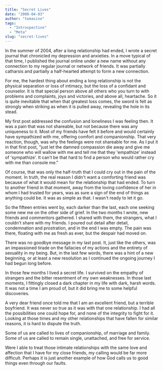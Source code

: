 ```yaml
---
title: "Secret Lives"
date: "2008-04-03"
author: "tomasino"
tags:
  - "Introspective"
  - "Meta"
slug: "secret-lives"
---
```


In the summer of 2004, after a long relationship had ended, I wrote a
secret journal that chronicled my depression and anxieties. In a move
typical of that time, I published the journal online under a new name
without any connection to my regular journal or network of friends. It
was partially catharsis and partially a half-hearted attempt to form a
new connection.

For me, the hardest thing about ending a long relationship is not the
physical separation or loss of intimacy, but the loss of a confidant and
counselor. It is that special person above all others who you turn to
with problems and complaints, joys and victories, and above all,
heartache. So it is quite inevitable that when that greatest loss
comes, the sword is felt as strongly when striking as when it is pulled
away, revealing the hole in its stead.

My first post addressed the confusion and loneliness I was feeling then.
It was a pain that was not shareable, but not because there was any
uniqueness to it. Most of my friends have felt it before and would
certainly have sympathized with me, offering comfort and companionship.
That very reaction, though, was why the feelings were not shareable for me.
As I put it in that first post, "just let the damned compassion die away
and give me someone who will wallow with me and tell me that they
'empathize' instead of 'sympathize'. It can't be that hard to find a
person who would rather cry with me than console me."

Of course, that was only the half-truth that I could cry out in the pain
of the moment. In truth, the real reason I didn't want a comforting
friend was because of what it would mean for the relationship that had
ended. To turn to another friend in that moment, away from the loving
confidence of her in whom I had trusted for years, was as sure a sign of
the end of things as anything could be. It was as simple as that. I
wasn't ready to let it go.

So the fifteen entries went by, each darker than the last, each one
seeking some new me on the other side of grief. In the two months I
wrote, new friends and commentors gathered. I shared with them, the
strangers, what I couldn't share with my friends. I poured out detail
after detail, condemnation and prostration, and in the end I was empty.
The pain was there, floating with me as fresh as ever, but the despair
had moved on.

There was no goodbye message in my last post. It, just like the others,
was an impassioned tirade on the fallacies of my actions and the entirety
of sexuality in my being. But, in the last few words, there was a hint
of a new beginning, or at least a new resolution as I continued the
ongoing journey I had begun long before.

In those few months I lived a secret life. I survived on the empathy of
strangers and the bitter resentment of my own weaknesses. In those last
moments, I fittingly closed a dark chapter in my life with dark, harsh
words. It was not a time I am proud of, but it did bring me to some
helpful discoveries.

A very dear friend once told me that I am an excellent friend, but a
terrible boyfriend. It was never so true as it was with that one
relationship. I had all the possibilities one could hope for, and none
of the integrity to fight for it. Looking at those times and my other
relationships that have fallen for similar reasons, it is hard to
dispute the truth.

Some of us are called to lives of companionship, of marriage and family.
Some of us are called to remain single, unattached, and free for
service.

Were I able to treat those intimate relationships with the same love and
affection that I have for my close friends, my calling would be far more
difficult. Perhaps it is just another example of how God calls us to
good things even through our faults.
